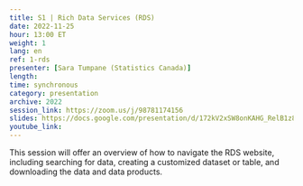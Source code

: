 ```yaml
---
title: S1 | Rich Data Services (RDS)
date: 2022-11-25
hour: 13:00 ET
weight: 1
lang: en
ref: 1-rds
presenter: [Sara Tumpane (Statistics Canada)]
length:
time: synchronous
category: presentation
archive: 2022
session_link: https://zoom.us/j/98781174156
slides: https://docs.google.com/presentation/d/172kV2xSW8onKAHG_RelB1z88FKU1Amzf/edit?usp=share_link&ouid=112190682180433392211&rtpof=true&sd=true
youtube_link:
---
```

This session will offer an overview of how to navigate the RDS website, including searching for data, creating a customized dataset or table, and downloading the data and data products.<!--more-->
